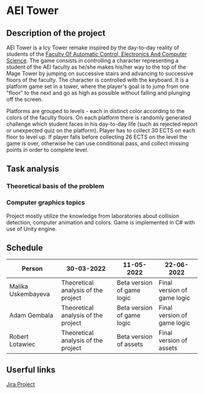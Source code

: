 # AEI Tower

## Description of the project

AEI Tower is a Icy Tower remake inspired by the day-to-day reality of students of the [Faculty Of Automatic Control, Electronics And Computer Science](https://www.polsl.pl/rau/en). 
The game consists in controlling a character representing a student of the AEI faculty as he/she makes his/her way to the top of the Mage Tower by jumping on successive stairs and advancing to successive floors of the faculty. The character is controlled with the keyboard. It is a platform game set in a tower, where the player's goal is to jump from one "floor" to the next and go as high as possible without falling and plunging off the screen.

Platforms are grouped to levels - each in distinct color according to the colors of the faculty floors.
On each platform there is randomly generated challenge which student faces in his day-to-day life (such as rejected report or unexpected quiz on the platform). Player has to collect 30 ECTS on each floor to level up. If player falls before collecting 26 ECTS on the level the game is over, otherwise he can use conditional pass, and collect missing points in order to complete level.

## Task analysis

### Theoretical basis of the problem



### Computer graphics topics

Project mostly utilize the knowledge from laboratories about collision detection, computer animation and colors. Game is implemented in C# with use of Unity engine.


## Schedule

| Person             | 30-03-2022                          | 11-05-2022                 | 22-06-2022                  |
|--------------------|-------------------------------------|----------------------------|-----------------------------|
| Malika Uskembayeva | Theoretical analysis of the project | Beta version of game logic | Final version of game logic |
| Adam Gembala       | Theoretical analysis of the project | Beta version of game logic | Final version of game logic |
| Robert Lotawiec    | Theoretical analysis of the project | Beta version of assets     | Final version of assets     |

## Userful links

[Jira Project](https://aei-tower.atlassian.net)
